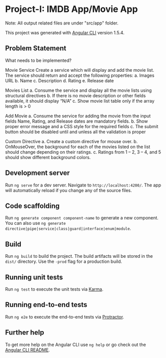 # Project-I: IMDB App/Movie App

Note: All output related files are under "src/app" folder.

This project was generated with [Angular CLI](https://github.com/angular/angular-cli) version 1.5.4.

## Problem Statement
What needs to be implemented?

Movie Service
Create a service which will display and add the movie list. The service should return and accept the
following properties:
a. Images URL
b. Name
c. Description
d. Rating
e. Release date

Movies List
a. Consume the service and display all the movie lists using structural directives
b. If there is no movie description or other fields available, it should display “N/A”
c. Show movie list table only if the array length is > 0

Add Movie
a. Consume the service for adding the movie from the input fields
Name, Rating, and Release dates are mandatory fields.
b. Show proper error message and a CSS style for the required fields
c. The submit button should be disabled until and unless all the validation is proper

Custom Directive
a. Create a custom directive for mouse over.
b. OnMouseOver, the background for each of the movies listed on the list should change depending on
their ratings.
c. Ratings from 1 – 2, 3 – 4, and 5 should show different background colors.

## Development server

Run `ng serve` for a dev server. Navigate to `http://localhost:4200/`. The app will automatically reload if you change any of the source files.

## Code scaffolding

Run `ng generate component component-name` to generate a new component. You can also use `ng generate directive|pipe|service|class|guard|interface|enum|module`.

## Build

Run `ng build` to build the project. The build artifacts will be stored in the `dist/` directory. Use the `-prod` flag for a production build.

## Running unit tests

Run `ng test` to execute the unit tests via [Karma](https://karma-runner.github.io).

## Running end-to-end tests

Run `ng e2e` to execute the end-to-end tests via [Protractor](http://www.protractortest.org/).

## Further help

To get more help on the Angular CLI use `ng help` or go check out the [Angular CLI README](https://github.com/angular/angular-cli/blob/master/README.md).
